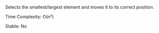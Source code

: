 Selects the smallest/largest element and moves it to its correct position.

Time Complexity: O(n²)

Stable: No
